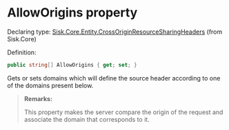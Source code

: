 <!--

Copyrights 2023 Sisk Framework - CypherPotato
Published under MIT license

!!! DO NOT EDIT THIS FILE !!!
This file was generated by a tool in the Sisk package. To edit the information in this documentation,
edit the XML documentation present in the Sisk source code.

-->


# AllowOrigins property

Declaring type: [Sisk.Core.Entity.CrossOriginResourceSharingHeaders](/read?q=/contents/spec/Sisk.Core.Entity.CrossOriginResourceSharingHeaders.md) (from Sisk.Core)


Definition:

```cs
public string[] AllowOrigins { get; set; }
```

Gets or sets domains which will define the source header according to one of the domains present below.

> **Remarks:**
>
> This property makes the server compare the origin of the request and associate the domain that corresponds to it.
